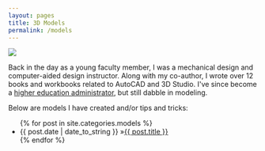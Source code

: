```yaml
---
layout: pages
title: 3D Models
permalink: /models
---
```


<img class="category" src="http://www.stevencombs.com/images/design/models.svg" />

Back in the day as a young faculty member, I was a mechanical design and computer-aided design instructor. Along with my co-author, I wrote over 12 books and workbooks related to AutoCAD and 3D Studio. I've since become a [higher education administrator](http://www.stevencombs.com/higher-education.html), but still dabble in modeling.

Below are models I have created and/or tips and tricks:

<ul id="blog-posts" class="posts">
{% for post in site.categories.models %}
    <li><span>{{ post.date | date_to_string }} &raquo;</span><a href="{{ post.url }}">{{ post.title }}</a></li>
{% endfor %}
</ul>
